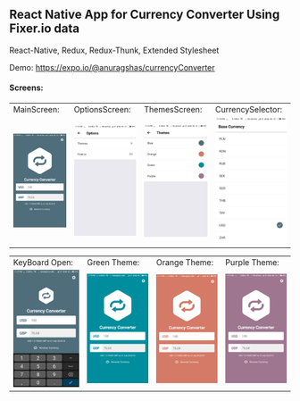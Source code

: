 ## React Native App for Currency Converter Using Fixer.io data  
React-Native, Redux, Redux-Thunk, Extended Stylesheet

Demo: https://expo.io/@anuragshas/currencyConverter

#### Screens:
<table>
  <tr>
    <td>
      MainScreen:
    </td>
    <td>
      OptionsScreen:
    </td>
    <td>
      ThemesScreen:
    </td>
    <td>
      CurrencySelector:
    </td>
  </tr>
  <tr>
    <td>
      <img src="screenshots/blue.png" alt="main" width="200px"/>
    </td>
    <td>
      <img src="screenshots/options.png" alt="options" width="200px"/>
    </td>
    <td>
      <img src="screenshots/themes.png" alt="theme" width="200px"/>
    </td>
    <td>
      <img src="screenshots/selector.png" alt="currency" width="200px"/>
    </td>
  </tr>
</table>

<table>
  <tr>
    <td>
      KeyBoard Open:
    </td>
    <td>
      Green Theme:
    </td>
    <td>
      Orange Theme:
    </td>
    <td>
      Purple Theme:
    </td>
  </tr>
  <tr>
    <td>
      <img src="screenshots/key_open.png" alt="keyboard" width="200px"/>
    </td>
    <td>
      <img src="screenshots/green.png" alt="green" width="200px"/>
    </td>
    <td>
      <img src="screenshots/orange.png" alt="orange" width="200px"/>
    </td>
    <td>
      <img src="screenshots/purple.png" alt="purple" width="200px"/>
    </td>
  </tr>
</table>
